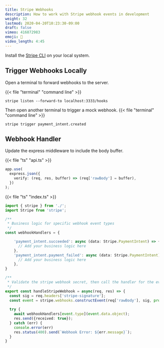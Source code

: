 ```yaml
---
title: Stripe Webhooks
description: How to work with Stripe webhook events in development
weight: 32
lastmod: 2020-04-20T10:23:30-09:00
draft: false
vimeo: 416872983
emoji: 🎣
video_length: 4:45
---
```


Install the [Stripe CLI](https://stripe.com/docs/stripe-cli) on your local system. 

## Trigger Webhooks Locally

Open a terminal to forward webhooks to the server. 

{{< file "terminal" "command line" >}}
```text
stripe listen --forward-to localhost:3333/hooks
```

Then open another terminal to trigger a mock webhook. 
{{< file "terminal" "command line" >}}
```text
stripe trigger payment_intent.created
```

## Webhook Handler

Update the express middleware to include the body buffer. 

{{< file "ts" "api.ts" >}}
```typescript
app.use(
  express.json({
    verify: (req, res, buffer) => (req['rawBody'] = buffer),
  })
);
```

{{< file "ts" "index.ts" >}}
```typescript
import { stripe } from './';
import Stripe from 'stripe';

/**
 * Business logic for specific webhook event types
 */
const webhookHandlers = {

    'payment_intent.succeeded': async (data: Stripe.PaymentIntent) => {
      // Add your business logic here
    },
    'payment_intent.payment_failed': async (data: Stripe.PaymentIntent) => {
      // Add your business logic here
    },
}

/**
 * Validate the stripe webhook secret, then call the handler for the event type
 */
export const handleStripeWebhook = async(req, res) => {
  const sig = req.headers['stripe-signature'];
  const event = stripe.webhooks.constructEvent(req['rawBody'], sig, process.env.STRIPE_WEBHOOK_SECRET);
  
  try {
    await webhookHandlers[event.type](event.data.object);
    res.send({received: true});
  } catch (err) {
    console.error(err)
    res.status(400).send(`Webhook Error: ${err.message}`);
  }
}
```